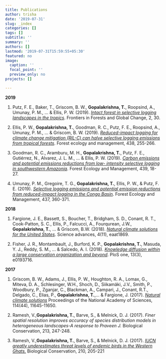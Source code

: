 ```yaml
---
title: Publications
author: trisha
date: '2019-07-31'
slug: _index
categories: []
tags: []
subtitle: ''
summary: ''
authors: []
lastmod: '2019-07-31T15:59:55+05:30'
featured: no
image:
  caption: ''
  focal_point: ''
  preview_only: no
projects: []

---
```

__2019__

1. Putz, F. E., Baker, T., Griscom, B. W., __Gopalakrishna, T.__, Roopsind, A., Umunay, P. M., ... & Ellis, P. W. (2019). [_Intact forest in selective logging landscapes in the tropics_](https://www.frontiersin.org/articles/10.3389/ffgc.2019.00030/full). Frontiers in Forests and Global Change, 2, 30.

2. Ellis, P. W., __Gopalakrishna, T.__, Goodman, R. C., Putz, F. E., Roopsind, A., Umunay, P. M., ... & Griscom, B. W. (2019). [_Reduced-impact logging for climate change mitigation (RIL-C) can halve selective logging emissions from tropical forests_](https://www.sciencedirect.com/science/article/pii/S0378112718322126). Forest ecology and management, 438, 255-266.

3. Goodman, R. C., Aramburu, M. H., __Gopalakrishna, T.__, Putz, F. E., Gutiérrez, N., Alvarez, J. L. M., ... & Ellis, P. W. (2019). [_Carbon emissions and potential emissions reductions from low- intensity selective logging in southwestern Amazonia_](https://www.sciencedirect.com/science/article/pii/S0378112718321510). Forest Ecology and Management, 439, 18-27.

4. Umunay, P. M., Gregoire, T. G., __Gopalakrishna, T.__, Ellis, P. W., & Putz, F. E. (2019). [_Selective logging emissions and potential emission reductions from reduced-impact logging in the Congo Basin_](https://www.sciencedirect.com/science/article/pii/S0378112718321960). Forest Ecology and Management, 437, 360-371.

__2018__

1. Fargione, J. E., Bassett, S., Boucher, T., Bridgham, S. D., Conant, R. T., Cook-Patton, S. C., Ellis, P., Falcucci, A., Fourqurean, J.W., __Gopalakrishna, T.__, ... & Griscom, B.W. (2018). [_Natural climate solutions for the United States_](https://advances.sciencemag.org/content/4/11/eaat1869/). Science advances, 4(11), eaat1869.

2. Fisher, J. R., Montambault, J., Burford, K. P., __Gopalakrishna, T.__, Masuda, Y. J., Reddy, S. M., ... & Salcedo, A. I. (2018). [_Knowledge diffusion within a large conservation organization and beyond_](https://journals.plos.org/plosone/article?id=10.1371/journal.pone.0193716). PloS one, 13(3), e0193716.

__2017__

1. Griscom, B. W., Adams, J., Ellis, P. W., Houghton, R. A., Lomax, G., Miteva, D. A., Schlesinger, W.H., Shoch, D., Siikamäki, J.V., Smith, P., Woodbury, P., Zganjar, C., Blackman, A., Campari, J., Conant, R.T., Delgado, C., Elias, P., __Gopalakrishna, T.__,... & Fargione, J. (2017). [_Natural climate solutions_](https://www.pnas.org/content/114/44/11645) Proceedings of the National Academy of Sciences, 114(44), 11645-11650.

2. Ramesh, V.,__Gopalakrishna, T.__, Barve, S., & Melnick, D. J. (2017). _Finer spatial resolution improves accuracy of species distribution models in heterogeneous landscapes-A response to Praveen J._ Biological Conservation, 213, 247-248.

3. Ramesh, V.,__Gopalakrishna, T.__, Barve, S., & Melnick, D. J. (2017). [_IUCN greatly underestimates threat levels of endemic birds in the Western Ghats._](https://www.sciencedirect.com/science/article/abs/pii/S0006320716310588) Biological Conservation, 210, 205-221